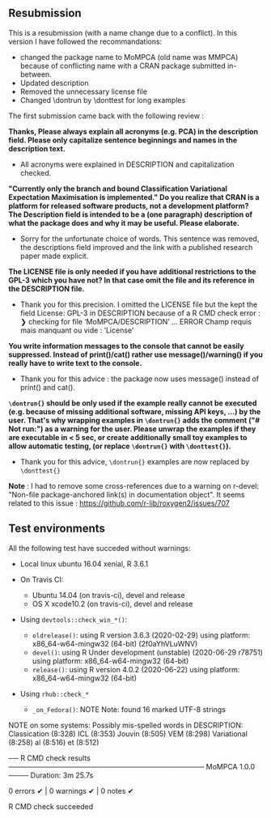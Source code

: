 ## Resubmission
This is a resubmission (with a name change due to a conflict). In this version I have followed the recommandations:

* changed the package name to MoMPCA (old name was MMPCA) because of conflicting name
  with a CRAN package submitted in-between.
* Updated description
* Removed the unnecessary license file
* Changed \dontrun by \donttest for long examples


The first submission came back with the following review :

__Thanks, Please always explain all acronyms (e.g. PCA) in the description field. Please only capitalize sentence beginnings and names in the description text.__

  * All acronyms were explained in DESCRIPTION and capitalization checked.


__"Currently only the branch and bound Classification Variational Expectation  Maximisation is
implemented." Do you realize that CRAN is a platform for released software products, not a development platform? The Description field is intended to be a (one paragraph) description of what the package does and why it may be useful. Please elaborate.__

 * Sorry for the unfortunate choice of words. This sentence was removed, the descriptions field improved and the link with a published research paper made explicit.

__The LICENSE file is only needed if you have additional restrictions to the GPL-3 which you have not? In that case omit the file and its reference in the DESCRIPTION file.__

 * Thank you for this precision. I omitted the LICENSE file but the kept the field License: GPL-3 in DESCRIPTION because of a R CMD check error : 
 ❯ checking for file ‘MoMPCA/DESCRIPTION’ ... ERROR
  Champ requis mais manquant ou vide :
    ‘License’

__You write information messages to the console that cannot be easily suppressed. Instead of print()/cat() rather use message()/warning() if you really have to write text to the console.__

 * Thank you for this advice : the package now uses message() instead of print() and cat(). 

__`\dontrun{}` should be only used if the example really cannot be executed (e.g. because of missing additional software, missing API keys, ...) by the user. That's why wrapping examples in `\dontrun{}` adds the comment ("# Not run:") as a warning for the user. Please unwrap the examples if they are executable in < 5 sec, or create additionally small toy examples to allow automatic testing, (or replace `\dontrun{}` with `\donttest{}`).__

 * Thank you for this advice, `\dontrun{}` examples are now replaced by `\donttest{}` 


__Note__ : I had to remove some cross-references due to a warning on r-devel: "Non-file package-anchored link(s) in documentation object". It seems related to this issue : 
https://github.com/r-lib/roxygen2/issues/707


## Test environments
All the following test have succeded without warnings:

  * Local linux ubuntu 16.04 xenial, R 3.6.1
  * On Travis CI:
    * Ubuntu 14.04 (on travis-ci), devel and release
    * OS X xcode10.2 (on travis-ci), devel and release
 * Using `devtools::check_win_*()`:
    * `oldrelease()`: using R version 3.6.3 (2020-02-29) using platform: x86_64-w64-mingw32 (64-bit) (2f0aYhVLuWNV)
    * `devel()`:  using R Under development (unstable) (2020-06-29 r78751) using platform: x86_64-w64-mingw32 (64-bit)
    * `release()`: using R version 4.0.2 (2020-06-22) using platform: x86_64-w64-mingw32 (64-bit)
    
  
  * Using `rhub::check_*`
    * `_on_Fedora()`: NOTE   Note: found 16 marked UTF-8 strings
    
NOTE on some systems:
  Possibly mis-spelled words in DESCRIPTION:
  Classication (8:328)
  ICL (8:353)
  Jouvin (8:505)
  VEM (8:298)
  Variational (8:258)
  al (8:516)
  et (8:512)
  
── R CMD check results ─────────────────────────────────────── MoMPCA 1.0.0 ────
Duration: 3m 25.7s

0 errors ✔ | 0 warnings ✔ | 0 notes ✔

R CMD check succeeded

